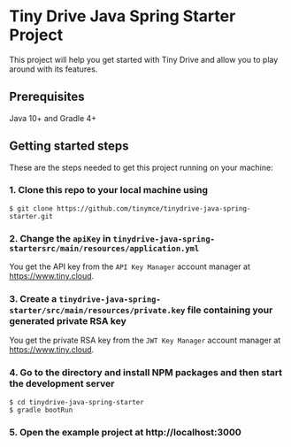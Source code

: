 # Tiny Drive Java Spring Starter Project

This project will help you get started with Tiny Drive and allow you to play around with its features.

## Prerequisites

Java 10+ and Gradle 4+

## Getting started steps

These are the steps needed to get this project running on your machine:

### 1. Clone this repo to your local machine using

```
$ git clone https://github.com/tinymce/tinydrive-java-spring-starter.git
```

### 2. Change the `apiKey` in `tinydrive-java-spring-startersrc/main/resources/application.yml`

You get the API key from the `API Key Manager` account manager at https://www.tiny.cloud.

### 3. Create a `tinydrive-java-spring-starter/src/main/resources/private.key` file containing your generated private RSA key

You get the private RSA key from the `JWT Key Manager` account manager at https://www.tiny.cloud.

### 4. Go to the directory and install NPM packages and then start the development server

```
$ cd tinydrive-java-spring-starter
$ gradle bootRun
```

### 5. Open the example project at http://localhost:3000
